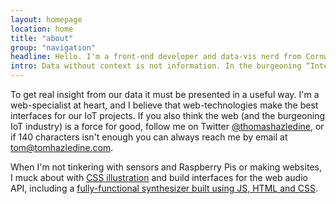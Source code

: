 ```yaml
---
layout: homepage
location: home
title: "about"
group: "navigation"
headline: Hello. I'm a front-end developer and data-vis nerd from Cornwall.
intro: Data without context is not information. In the burgeoning “Internet of Things” industry, we generate a lot of data. The big challenge now is making that data useful.
---
```


To get real insight from our data it must be presented in a useful way. I'm a web-specialist at heart, and I believe that web-technologies make the best interfaces for our IoT projects. If you also think the web (and the burgeoning IoT industry) is a force for good, follow me on Twitter [@thomashazledine](//twitter.com/thomashazledine), or if 140 characters isn't enough you can always reach me by email at [tom@tomhazledine.com](mailto:tom@tomhazledine.com).

When I'm not tinkering with sensors and Raspberry Pis or making websites, I muck about with [CSS illustration](http://codepen.io/tomhazledine/pen/IwEDu) and build interfaces for the web audio API, including a [fully-functional synthesizer built using JS, HTML and CSS](http://tomhazledine.com/keyboard/).
